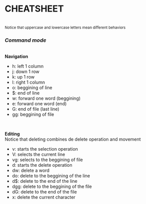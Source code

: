 <h1> CHEATSHEET </h1><br>
<sub>Notice that uppercase and lowercase letters mean different behaviors</sub>
<h3><i> Command mode</i></h3><br>
<b>Navigation</b><br>
<ul>
<li> h: left 1 column </li>
<li> j: down 1 row </li>
<li> k: up 1 row </li>
<li> l: right 1 column</li>
<li> o: beggining of line </li>
<li> $: end of line </li>
<li> w: forward one word (beggining)</li>
<li> e: forward one word (end)</li>
<li> G: end of file (last line)</li>
<li> gg: beggining of file </li>
</ul><br>

<b>Editing</b><br>
Notice that deleting combines de delete operation and movement<br>
<ul>

<li> v: starts the selection operation</li>
<li> V: selects the current line </li>
<li> vg: selects to the beggining of file </li>
<li> d: starts the delete operation </li>
<li> dw: delete a word </li>
<li> do: delete to the beggining of the line  </li>
<li> d$: delete to the end of the line</li>
<li> dgg: delete to the beggining of the file</li>
<li> dG: delete to the end of the file</li>
<li> x: delete the current character  </li>
</ul><br>



